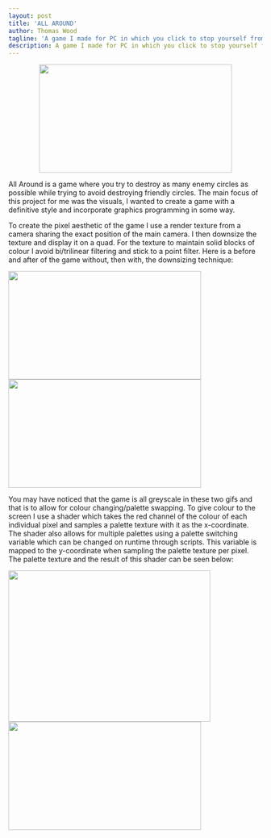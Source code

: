 ```yaml
---
layout: post
title: 'ALL AROUND'
author: Thomas Wood
tagline: 'A game I made for PC in which you click to stop yourself from losing lives while trying to hit enemies and miss friends'
description: A game I made for PC in which you click to stop yourself from losing lives while trying to hit enemies and miss friends
---
```


<p align="center">
  <img src="https://twood27897.github.io/assets/allaroundpalettechange.gif" width="382" height="215">
  
  All Around is a game where you try to destroy as many enemy circles as possible while trying to avoid destroying friendly circles. The
  main focus of this project for me was the visuals, I wanted to create a game with a definitive style and incorporate graphics programming
  in some way.
  
  To create the pixel aesthetic of the game I use a render texture from a camera sharing the exact position of the main camera. I then
  downsize the texture and display it on a quad. For the texture to maintain solid blocks of colour I avoid bi/trilinear filtering and
  stick to a point filter. Here is a before and after of the game without, then with, the downsizing technique:
  
  <img src="https://twood27897.github.io/assets/allaroundnofilter.gif" width="382" height="215"> 
  <img src="https://twood27897.github.io/assets/allaroundfilter.gif" width="382" height="215">
  
  You may have noticed that the game is all greyscale in these two gifs and that is to allow for colour changing/palette swapping. To give
  colour to the screen I use a shader which takes the red channel of the colour of each individual pixel and samples a palette texture with
  it as the x-coordinate. The shader also allows for multiple palettes using a palette switching variable which can be changed on runtime
  through scripts. This variable is mapped to the y-coordinate when sampling the palette texture per pixel. The palette texture and the
  result of this shader can be seen below:
  
  <img src="https://twood27897.github.io/assets/palettes.png" width="400" height="300">
  <img src="https://twood27897.github.io/assets/allaroundpalettechange.gif" width="382" height="215">
</p>
